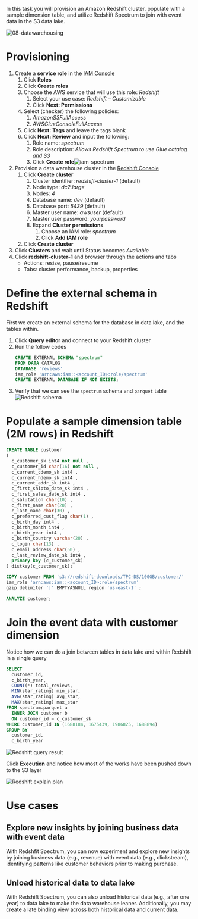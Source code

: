 In this task you will provision an Amazon Redshift cluster, populate with a sample dimension table, and utilize Redshift Spectrum to join with event data in the S3 data lake.

![08-datawarehousing](images/08_datawarehousing.png)

# Provisioning

1. Create a **service role** in the [IAM Console](https://console.aws.amazon.com/iam/home)
   1.  Click **Roles**
   2.  Click **Create roles**
   3.  Choose the AWS service that will use this role: *Redshift*
       1.  Select your use case: *Redshift – Customizable*
       2.  Click **Next: Permissions**
   4.  Select (checker) the following policies:
       1.  *AmazonS3FullAccess*
       2.  *AWSGlueConsoleFullAccess*
   5.  Click **Next: Tags** and leave the tags blank
   6.  Click **Next: Review** and input the following:
       1.  Role name: *spectrum*
       2.  Role description: *Allows Redshift Spectrum to use Glue catalog and S3*
       3.  Click **Create role**![iam-spectrum](images/iam-spectrum.png)
2.  Provision a data warehouse cluster in the [Redshift Console](https://console.aws.amazon.com/redshiftv2/)
    1.  Click **Create cluster**
        1.  Cluster identifier: *redshift-cluster-1* (default)
        2.  Node type: *dc2.large*
        3.  Nodes: *4*
        4.  Database name: *dev* (default)
        5.  Database port: *5439* (default)
        6.  Master user name: *awsuser* (default)
        7.  Master user password: *yourpassword*
        8.  Expand **Cluster permissions**
            1.  Choose an IAM role: *spectrum*
            2.  Click **Add IAM role**
    2.  Click **Create cluster**
3.  Click **Clusters** and wait until Status becomes *Available*
4.  Click **redshift-cluster-1** and browser through the actions and tabs
    * Actions: resize, pause/resume
    * Tabs: cluster performance, backup, properties

# Define the external schema in Redshift

First we create an external schema for the database in data lake, and the tables within.

1. Click **Query editor** and connect to your Redshift cluster
2. Run the follow codes
    ```sql
    CREATE EXTERNAL SCHEMA "spectrum"
    FROM DATA CATALOG
    DATABASE 'reviews'
    iam_role 'arn:aws:iam::<account_ID>:role/spectrum'
    CREATE EXTERNAL DATABASE IF NOT EXISTS;
    ```
3. Verify that we can see the `spectrum` schema and `parquet` table ![Redshift schema](images/redshift-schema.png)

# Populate a sample dimension table (2M rows) in Redshift

```sql
CREATE TABLE customer
(
  c_customer_sk int4 not null ,                 
  c_customer_id char(16) not null ,             
  c_current_cdemo_sk int4 ,   
  c_current_hdemo_sk int4 ,   
  c_current_addr_sk int4 ,    
  c_first_shipto_date_sk int4 ,                 
  c_first_sales_date_sk int4 ,
  c_salutation char(10) ,     
  c_first_name char(20) ,     
  c_last_name char(30) ,      
  c_preferred_cust_flag char(1) ,               
  c_birth_day int4 ,          
  c_birth_month int4 ,        
  c_birth_year int4 ,         
  c_birth_country varchar(20) ,                 
  c_login char(13) ,          
  c_email_address char(50) ,  
  c_last_review_date_sk int4 ,
  primary key (c_customer_sk)
) distkey(c_customer_sk);
```

```sql
COPY customer FROM 's3://redshift-downloads/TPC-DS/100GB/customer/'
iam_role 'arn:aws:iam::<account_ID>:role/spectrum'
gzip delimiter '|' EMPTYASNULL region 'us-east-1' ;
```

```sql
ANALYZE customer;
```

# Join the event data with customer dimension

Notice how we can do a join between tables in data lake and within Redshift in a single query

```sql
SELECT
  customer_id,
  c_birth_year,
  COUNT(*) total_reviews,
  MIN(star_rating) min_star,
  AVG(star_rating) avg_star,
  MAX(star_rating) max_star
FROM spectrum.parquet a
  INNER JOIN customer b
  ON customer_id = c_customer_sk
WHERE customer_id IN (1688184, 1675439, 1986825, 1688894)
GROUP BY
  customer_id,
  c_birth_year
```

![Redshift query result](images/redshift-queryresult.png)

Click **Execution** and notice how most of the works have been pushed down to the S3 layer

![Redshift explain plan](images/redshift-explain.png)

# Use cases
## Explore new insights by joining business data with event data

With Redshfit Spectrum, you can now experiment and explore new insights by joining business data (e.g., revenue) with event data (e.g., clickstream), identifying patterns like customer behaviors prior to making purchase.

## Unload historical data to data lake

With Redshift Spectrum, you can also unload historical data (e.g., after one year) to data lake to make the data warehouse leaner. Additionally, you may create a late binding view across both historical data and current data.